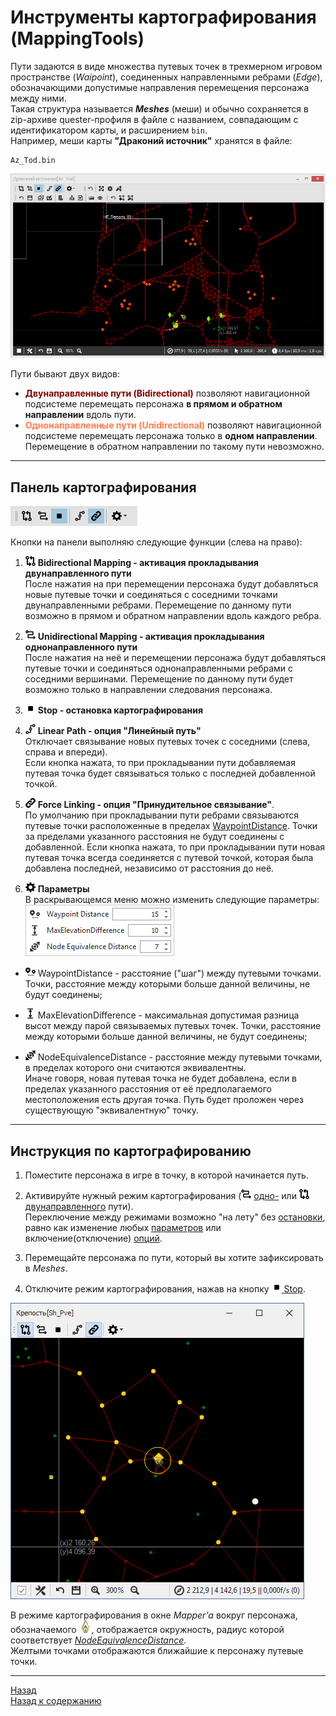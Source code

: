 # **Инструменты картографирования (MappingTools)**

Пути задаются в виде множества путевых точек в трехмерном игровом пространстве (*Waipoint*), соединенных направленными ребрами (*Edge*), обозначающими допустимые направления перемещения персонажа между ними.  
Такая структура называется ***Meshes*** (меши) и обычно сохраняется в zip-архиве quester-профиля в файле с названием, совпадающим с идентификатором карты, и расширением ``bin``.  
Например, меши карты **"Драконий источник"** хранятся в файле:
```
Az_Tod.bin
```

![MapperExt](img/MapperExt.png)

Пути бывают двух видов:
- **<font color=Maroon>Двунаправленные пути (Bidirectional)</font>** позволяют навигационной подсистеме перемещать персонажа **в прямом и обратном направлении** вдоль пути.
- **<font color=Coral>Однонаправленные пути (Unidirectional)</font>** позволяют навигационной подсистеме перемещать персонажа только в **одном направлении**. Перемещение в обратном направлении по такому пути невозможно.

---

## **Панель картографирования**
![Панель MappingTools](img/MapperExt-Panel-Mapping.png)

Кнопки на панели выполняю следующие функции (слева на право):

1. ![](img/icons/miniBiPath.png) **<a name="ref-BidirectionalMapping">Bidirectional Mapping</a> - активация прокладывания двунаправленного пути**  
После нажатия на при перемещении персонажа будут добавляться новые путевые точки и соединяться с соседними точками двунаправленными ребрами. Перемещение по данному пути возможно в прямом и обратном направлении вдоль каждого ребра.

2. ![](img/icons/miniUniPath.png) **<a name="ref-UnidirectionalMapping">Unidirectional Mapping</a> - активация прокладывания однонаправленного пути**  
После нажатия на неё и перемещении персонажа будут добавляться путевые точки и соединяться однонаправленными ребрами с соседними вершинами. Перемещение по данному пути будет возможно только в направлении следования персонажа.

3. ![](img/icons/miniStop.png) **<a name="ref-Stop"> Stop</a> - остановка картографирования**

4. ![](img/icons/miniLinPath.png) **<a name="ref-LinearPath">Linear Path</a> - опция "Линейный путь"**  
Отключает связывание новых путевых точек с соседними (слева, справа и впереди).  
Если кнопка нажата, то при прокладывании пути добавляемая путевая точка будет связываться только с последней добавленной точкой. 

5. ![](img/icons/miniLink.png) **<a name="ref-ForceLinking">Force Linking</a> - опция "Принудительное связывание"**.  
   По умолчанию при прокладывании пути ребрами связываются путевые точки расположенные в пределах [WaypointDistance](#ref-WaypointDistance). Точки за пределами указанного расстояния не будут соединены с добавленной.
   Если кнопка нажата, то при прокладывании пути новая путевая точка всегда соединяется с путевой точкой, которая была добавлена последней, независимо от расстояния до неё.

6. ![](img/icons/miniGear.png) **Параметры**  
   В раскрывающемся меню можно изменить следующие параметры:  
   ![MappingOptions](img/MapperExt-Panel-MappingOptions.png)  
  + ![](img/icons/miniNodeDistance.png) <a name="ref-WaypointDistance">WaypointDistance</a> - расстояние ("шаг") между путевыми точками.  Точки, расстояние между которыми больше данной величины, не будут соединены;  
    
  + ![](img/icons/miniZdiff.png) <a name="ref-MaxElevationDifference">MaxElevationDifference</a> - максимальная допустимая разница высот между парой связываемых путевых точек. Точки, расстояние между которыми больше данной величины, не будут соединены;  
    
  + ![](img/icons/miniDistance.png) <a name="ref-NodeEquivalenceDistance">NodeEquivalenceDistance</a> - расстояние между путевыми точками, в пределах которого они считаются эквивалентны.  
  Иначе говоря, новая путевая точка не будет добавлена, если в пределах указанного расстояния от её предполагаемого местоположения есть другая точка. Путь будет проложен через существующую "эквивалентную" точку.

---

## **Инструкция по картографированию**

1. Поместите персонажа в игре в точку, в которой начинается путь.  
   
2. Активируйте нужный режим картографирования (![](img/icons/miniUniPath.png) [одно-](#ref-UnidirectionalMapping) или ![](img/icons/miniBiPath.png) [двунаправленного](#ref-BidirectionalMapping) пути).  
   Переключение между режимами возможно "на лету" без [остановки](#--stop---остановка-прокладывания-пути), равно как изменение любых [параметров](#-параметры) или включение(отключение) [опций](#ref-LinearPath).  

3. Перемещайте персонажа по пути, который вы хотите зафиксировать в *Meshes*.  
   
4. Отключите режим картографирования, нажав на кнопку [![](img/icons/miniStop.png) Stop](#ref-Stop).

![Mapping](img/MapperExt-Mapping.png)

В режиме картографирования в окне *Mapper'a* вокруг персонажа, обозначаемого ![стрелкой](ing/../img/icons/charArrow.png), отображается окружность, радиус которой соответствует [*NodeEquivalenceDistance*](#ref-NodeEquivalenceDistance).  
Желтыми точками отображаются ближайшие к персонажу путевые точки.


---

<a href="javascript:history.back()">Назад</a>  
[Назад к содержанию](../../../index.md)